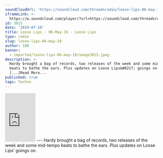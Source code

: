 ```yaml
---
soundCloudUrl: 'https://soundcloud.com/threadsradio/loose-lips-06-may-19'
iframeLink: >-
  https://w.soundcloud.com/player/?url=https://soundcloud.com/threadsradio/loose-lips-06-may-19?fbclid=IwAR0upsAzaimXGk3ReC-VFKTh5AMGCU4JIIIXb8t20AkgSI6bDM9EC6Qqoa8&color=00aabb&auto_play=false&hide_related=false&show_comments=true&show_user=true&show_reposts=false
id: 3815
date: '2019-07-10'
title: Loose Lips - 06-May-19 - Loose Lips
type: radio
slug: loose-lips-06-may-19
author: 100
banner:
  - imported/loose-lips-06-may-19/image3815.jpeg
description: >-
  Hardy brought a bag of records, two releases of the week and some mid-tempo
  beats to bathe the ears. Plus updates on Loose Lips&#8217; goings on.
  [...]Read More...
published: true
tags: Techno
---
```

<iframe id="sc-widget" title="title" width="100" height="160" scrolling="no" frameborder="yes" allow="autoplay" src="https://w.soundcloud.com/player/?url=https://soundcloud.com/threadsradio/loose-lips-06-may-19?fbclid=IwAR0upsAzaimXGk3ReC-VFKTh5AMGCU4JIIIXb8t20AkgSI6bDM9EC6Qqoa8&amp;color=00aabb&amp;auto_play=false&amp;hide_related=false&amp;show_comments=true&amp;show_user=true&amp;show_reposts=false"></iframe>
---
Hardy brought a bag of records, two releases of the week and some mid-tempo beats to bathe the ears. Plus updates on Loose Lips’ goings on.